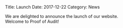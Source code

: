 Title: Launch
Date: 2017-12-22
Category: News




We are delighted to announce the launch of our website. <br>
Welcome to Proof of Audit! 




